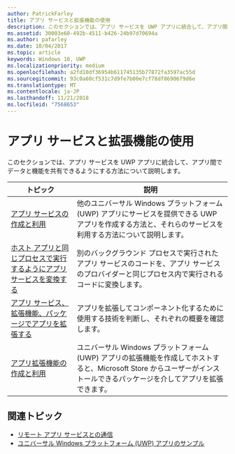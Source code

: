 ```yaml
---
author: PatrickFarley
title: アプリ サービスと拡張機能の使用
description: このセクションでは、アプリ サービスを UWP アプリに統合して、アプリ間でデータと機能を共有できるようにする方法について説明します。
ms.assetid: 30003e60-492b-4511-b426-24b97d70694a
ms.author: pafarley
ms.date: 10/04/2017
ms.topic: article
keywords: Windows 10, UWP
ms.localizationpriority: medium
ms.openlocfilehash: a2fd10df36954b611745135b77872fa3597ac55d
ms.sourcegitcommit: 93c0a60cf531c7d9fe7b00e7cf78df86906f9d6e
ms.translationtype: MT
ms.contentlocale: ja-JP
ms.lasthandoff: 11/21/2018
ms.locfileid: "7568653"
---
```

# <a name="use-app-services-and-extensions"></a>アプリ サービスと拡張機能の使用

このセクションでは、アプリ サービスを UWP アプリに統合して、アプリ間でデータと機能を共有できるようにする方法について説明します。

| トピック | 説明 |
|-------|-------------|
| [アプリ サービスの作成と利用](how-to-create-and-consume-an-app-service.md) | 他のユニバーサル Windows プラットフォーム (UWP) アプリにサービスを提供できる UWP アプリを作成する方法と、それらのサービスを利用する方法について説明します。 |
| [ホスト アプリと同じプロセスで実行するようにアプリ サービスを変換する](convert-app-service-in-process.md) | 別のバックグラウンド プロセスで実行されたアプリ サービスのコードを、アプリ サービスのプロバイダーと同じプロセス内で実行されるコードに変換します。 |
| [アプリ サービス、拡張機能、パッケージでアプリを拡張する](extend-your-app-with-services-extensions-packages.md) | アプリを拡張してコンポーネント化するために使用する技術を判断し、それぞれの概要を確認します。 |
| [アプリ拡張機能の作成と利用](how-to-create-an-extension.md) | ユニバーサル Windows プラットフォーム (UWP) アプリの拡張機能を作成してホストすると、Microsoft Store からユーザーがインストールできるパッケージを介してアプリを拡張できます。 |


## <a name="related-topics"></a>関連トピック
* [リモート アプリ サービスとの通信](communicate-with-a-remote-app-service.md)
* [ユニバーサル Windows プラットフォーム (UWP) アプリのサンプル](https://github.com/Microsoft/Windows-universal-samples/tree/master/Samples/AppServices)
